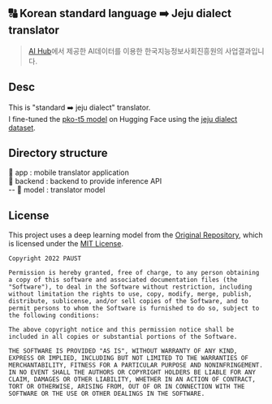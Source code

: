 ## :capital_abcd: Korean standard language :arrow_right: Jeju dialect translator

> [AI Hub](https://aihub.or.kr/intrcn/guid/usagepolicy.do?currMenu=151&topMenu=105)에서 제공한 AI데이터를 이용한 한국지능정보사회진흥원의 사업결과입니다.

## Desc

This is "standard :arrow_right: jeju dialect" translator.  
I fine-tuned the [pko-t5 model](https://huggingface.co/paust/pko-t5-base) on Hugging Face using the [jeju dialect dataset](https://aihub.or.kr/aihubdata/data/view.do?currMenu=115&topMenu=100&aihubDataSe=realm&dataSetSn=121).

## Directory structure

:open_file_folder: app : mobile translator application  
:open_file_folder: backend : backend to provide inference API  
-- :open_file_folder: model : translator model  

## License

This project uses a deep learning model from the [Original Repository](https://github.com/paust-team/pko-t5), which is licensed under the [MIT License](https://github.com/paust-team/pko-t5/blob/main/LICENSE).

```
Copyright 2022 PAUST

Permission is hereby granted, free of charge, to any person obtaining a copy of this software and associated documentation files (the "Software"), to deal in the Software without restriction, including without limitation the rights to use, copy, modify, merge, publish, distribute, sublicense, and/or sell copies of the Software, and to permit persons to whom the Software is furnished to do so, subject to the following conditions:

The above copyright notice and this permission notice shall be included in all copies or substantial portions of the Software.

THE SOFTWARE IS PROVIDED "AS IS", WITHOUT WARRANTY OF ANY KIND, EXPRESS OR IMPLIED, INCLUDING BUT NOT LIMITED TO THE WARRANTIES OF MERCHANTABILITY, FITNESS FOR A PARTICULAR PURPOSE AND NONINFRINGEMENT. IN NO EVENT SHALL THE AUTHORS OR COPYRIGHT HOLDERS BE LIABLE FOR ANY CLAIM, DAMAGES OR OTHER LIABILITY, WHETHER IN AN ACTION OF CONTRACT, TORT OR OTHERWISE, ARISING FROM, OUT OF OR IN CONNECTION WITH THE SOFTWARE OR THE USE OR OTHER DEALINGS IN THE SOFTWARE.
```